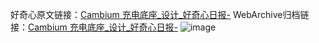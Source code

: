好奇心原文链接：[Cambium 充电底座_设计_好奇心日报-](https://www.qdaily.com/articles/3545.html)
WebArchive归档链接：[Cambium 充电底座_设计_好奇心日报-](http://web.archive.org/web/20190623152436/https://www.qdaily.com/articles/3545.html)
![image](http://ww3.sinaimg.cn/large/007d5XDply1g3vbgh9jp8j30u03axtid)